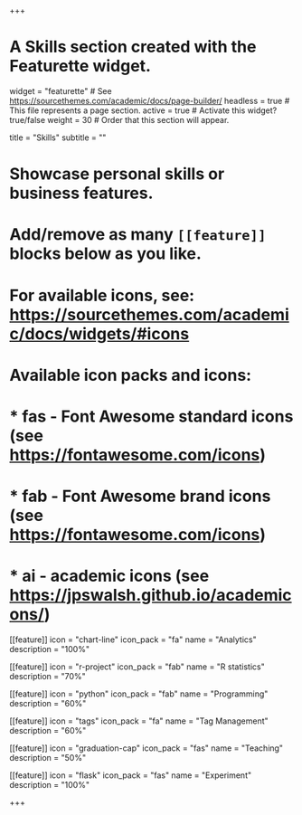 +++
# A Skills section created with the Featurette widget.
widget = "featurette"  # See https://sourcethemes.com/academic/docs/page-builder/
headless = true  # This file represents a page section.
active = true  # Activate this widget? true/false
weight = 30  # Order that this section will appear.

title = "Skills"
subtitle = ""

# Showcase personal skills or business features.
#
# Add/remove as many `[[feature]]` blocks below as you like.
#
# For available icons, see: https://sourcethemes.com/academic/docs/widgets/#icons
#
# Available icon packs and icons:
# * fas - Font Awesome standard icons (see https://fontawesome.com/icons)
# * fab - Font Awesome brand icons (see https://fontawesome.com/icons)
# * ai - academic icons (see https://jpswalsh.github.io/academicons/)


[[feature]]
  icon = "chart-line"
  icon_pack = "fa"
  name = "Analytics"
  description = "100%"

[[feature]]
  icon = "r-project"
  icon_pack = "fab"
  name = "R statistics"
  description = "70%"

[[feature]]
  icon = "python"
  icon_pack = "fab"
  name = "Programming"
  description = "60%"  

[[feature]]
  icon = "tags"
  icon_pack = "fa"
  name = "Tag Management"
  description = "60%"

[[feature]]
  icon = "graduation-cap"
  icon_pack = "fas"
  name = "Teaching"
  description = "50%"

[[feature]]
  icon = "flask"
  icon_pack = "fas"
  name = "Experiment"
  description = "100%"

+++
